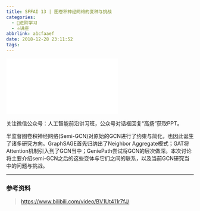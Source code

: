```yaml
---
title: SFFAI 13 | 图卷积神经网络的变种与挑战
categories:
  - 🌙进阶学习
  - ⭐讲座
abbrlink: a1cfaaef
date: 2018-12-28 23:11:52
tags:
---
```


<iframe src="//player.bilibili.com/player.html?aid=39234130&bvid=BV1Ut411r7fJ&cid=68948997&p=1" scrolling="no" border="0" frameborder="no" framespacing="0" allowfullscreen="true"> </iframe>

关注微信公众号：人工智能前沿讲习班，公众号对话框回复“高扬”获取PPT。

半监督图卷积神经网络(Semi-GCN)对原始的GCN进行了约束与简化，也因此诞生了诸多研究方向。GraphSAGE首先归纳出了Neighbor Aggregate模式；GAT将Attention机制引入到了GCN当中；GeniePath尝试将GCN的层次做深。本次讨论将主要介绍semi-GCN之后的这些变体与它们之间的联系，以及当前GCN研究当中的问题与挑战。

<!--more-->

***

### 参考资料

> <https://www.bilibili.com/video/BV1Ut411r7fJ/>

